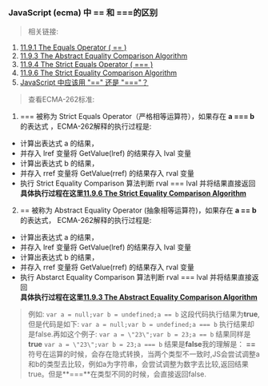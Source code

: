 ### JavaScript (ecma) 中 == 和 ===的区别
> 相关链接:
1. [11.9.1 The Equals Operator ( == )](http://www.ecma-international.org/ecma-262/5.1/#sec-11.9.1)
2. [11.9.3 The Abstract Equality Comparison Algorithm](http://www.ecma-international.org/ecma-262/5.1/#sec-11.9.3)
3. [11.9.4 The Strict Equals Operator ( === )](http://www.ecma-international.org/ecma-262/5.1/#sec-11.9.4)
4. [11.9.6 The Strict Equality Comparison Algorithm](http://www.ecma-international.org/ecma-262/5.1/#sec-11.9.6)
5. [JavaScript 中应该用 \"==\" 还是 \"===\"？](https://www.zhihu.com/question/20348948/answer/14867031)
> 查看ECMA-262标准: 
1. === 被称为 Strict Equals Operator（严格相等运算符），如果存在 **a === b** 的表达式 ，ECMA-262解释的执行过程是:
 - 计算出表达式 a 的结果，
  - 并存入 lref 变量将 GetValue(lref) 的结果存入 lval 变量
   - 计算出表达式 b 的结果， 
   - 并存入 rref 变量将 GetValue(rref) 的结果存入 rval 变量 
   - 执行 Strict Equality Comparison 算法判断 rval === lval 并将结果直接返回  
   **具体执行过程在这里[11.9.6 The Strict Equality Comparison Algorithm](http://www.ecma-international.org/ecma-262/5.1/#sec-11.9.6)**
2. == 被称为 Abstract Equality Operator (抽象相等运算符)，如果存在 **a == b** 的表达式， ECMA-262解释的执行过程是: 
- 计算出表达式 a 的结果， 
- 并存入 lref 变量将 GetValue(lref) 的结果存入 lval 变量 
- 计算出表达式 b 的结果， 
- 并存入 rref 变量将 GetValue(rref) 的结果存入 rval 变量 
- 执行 Abstarct Equality Comparison 算法判断 rval === lval 并将结果直接返回  
**具体执行过程在这里[11.9.3 The Abstract Equality Comparison Algorithm](http://www.ecma-international.org/ecma-262/5.1/#sec-11.9.3)**
> 例如:
```var a = null;var b = undefined;a == b```
这段代码执行结果为**true**,但是代码是如下:
```var a = null;var b = undefined;a === b```
执行结果却是false.再如这个例子:
```var a = \"23\";var b = 23;a == b```
结果同样是**true**
```var a = \"23\";var b = 23;a === b```
结果是**false**我的理解是： **==** 符号在运算的时候，会存在隐式转换，当两个类型不一致时,JS会尝试调整a和b的类型去比较，例如a为字符串，会尝试调整为数字去比较,返回结果true。但是**===**在类型不同的时候，会直接返回false.
